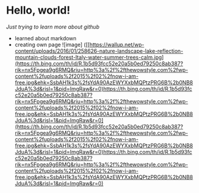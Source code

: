 # Hello, world!
*Just trying to learn more about github*
- learned about markdown
- creating own page
![image] ([[https://wallup.net/wp-content/uploads/2016/01/258626-nature-landscape-lake-reflection-mountain-clouds-forest-Italy-water-summer-trees-calm.jpg](https://th.bing.com/th/id/R.1b5d93fcc52e20a5b0ed79250c8ab387?rik=nx5Fpgea9g6RMQ&riu=http%3a%2f%2fthewowstyle.com%2fwp-content%2fuploads%2f2015%2f02%2fnow-i-am-free.jpg&ehk=SsbAH1k3s%2fsYdA90AzEWYXxbMQPtzPRG6B%2b0NB8JduA%3d&risl=1&pid=ImgRaw&r=0)https://th.bing.com/th/id/R.1b5d93fcc52e20a5b0ed79250c8ab387?rik=nx5Fpgea9g6RMQ&riu=http%3a%2f%2fthewowstyle.com%2fwp-content%2fuploads%2f2015%2f02%2fnow-i-am-free.jpg&ehk=SsbAH1k3s%2fsYdA90AzEWYXxbMQPtzPRG6B%2b0NB8JduA%3d&risl=1&pid=ImgRaw&r=0](https://th.bing.com/th/id/R.1b5d93fcc52e20a5b0ed79250c8ab387?rik=nx5Fpgea9g6RMQ&riu=http%3a%2f%2fthewowstyle.com%2fwp-content%2fuploads%2f2015%2f02%2fnow-i-am-free.jpg&ehk=SsbAH1k3s%2fsYdA90AzEWYXxbMQPtzPRG6B%2b0NB8JduA%3d&risl=1&pid=ImgRaw&r=0)https://th.bing.com/th/id/R.1b5d93fcc52e20a5b0ed79250c8ab387?rik=nx5Fpgea9g6RMQ&riu=http%3a%2f%2fthewowstyle.com%2fwp-content%2fuploads%2f2015%2f02%2fnow-i-am-free.jpg&ehk=SsbAH1k3s%2fsYdA90AzEWYXxbMQPtzPRG6B%2b0NB8JduA%3d&risl=1&pid=ImgRaw&r=0)
